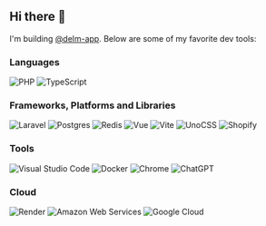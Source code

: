 ## Hi there 👋

I'm building [@delm-app](https://github.com/delm-app). Below are some of my favorite dev tools:

### Languages

![PHP](https://img.shields.io/badge/PHP-%23007ACC.svg?style=for-the-badge&logo=PHP&logoColor=white&color=0F0F0F)
![TypeScript](https://img.shields.io/badge/typescript-%23007ACC.svg?style=for-the-badge&logo=typescript&logoColor=white&color=0F0F0F)

### Frameworks, Platforms and Libraries

![Laravel](https://img.shields.io/badge/laravel-%23316192.svg?style=for-the-badge&logo=laravel&logoColor=white&color=0F0F0F)
![Postgres](https://img.shields.io/badge/postgres-%23316192.svg?style=for-the-badge&logo=postgresql&logoColor=white&color=0F0F0F)
![Redis](https://img.shields.io/badge/redis-%23DD0031.svg?style=for-the-badge&logo=redis&logoColor=white&color=0F0F0F)
![Vue](https://img.shields.io/badge/Vue-%2335495e.svg?style=for-the-badge&logo=vuedotjs&logoColor=white&color=0F0F0F)
![Vite](https://img.shields.io/badge/Vite-B73BFE?style=for-the-badge&logo=vite&logoColor=white&color=0F0F0F)
![UnoCSS](https://img.shields.io/badge/UnoCSS-%2335495e.svg?style=for-the-badge&logo=unocss&logoColor=white&color=0F0F0F)
![Shopify](https://img.shields.io/badge/shopify-8DB543?style=for-the-badge&logo=Shopify&logoColor=white&color=0F0F0F)

### Tools

![Visual Studio Code](https://img.shields.io/badge/VSCode-0078d7.svg?style=for-the-badge&logo=visual-studio-code&logoColor=white&color=0F0F0F)
![Docker](https://img.shields.io/badge/docker-%230db7ed.svg?style=for-the-badge&logo=docker&logoColor=white&color=0F0F0F)
![Chrome](https://img.shields.io/badge/Chrome-4285F4?style=for-the-badge&logo=GoogleChrome&logoColor=white&color=0F0F0F)
![ChatGPT](https://img.shields.io/badge/ChatGPT-0F0F0F?style=for-the-badge&logo=openai&logoColor=white&color=0F0F0F)

### Cloud

![Render](https://img.shields.io/badge/render-%23000000.svg?style=for-the-badge&logo=render&logoColor=white&color=0F0F0F)
![Amazon Web Services](https://img.shields.io/badge/Amazon%20Web%20Servies-%23FF9900.svg?style=for-the-badge&logo=amazon%20web%20services&logoColor=white&color=0F0F0F)
![Google Cloud](https://img.shields.io/badge/Google%20Cloud-%234285F4.svg?style=for-the-badge&logo=google-cloud&logoColor=white&color=0F0F0F)






<!--
**tobidalhof/tobidalhof** is a ✨ _special_ ✨ repository because its `README.md` (this file) appears on your GitHub profile.
Here are some ideas to get you started:
- 🔭 I’m currently working on ...
- 🌱 I’m currently learning ...
- 👯 I’m looking to collaborate on ...
- 🤔 I’m looking for help with ...
- 💬 Ask me about ...
- 📫 How to reach me: ...
- 😄 Pronouns: ...
- ⚡ Fun fact: ...
-->
